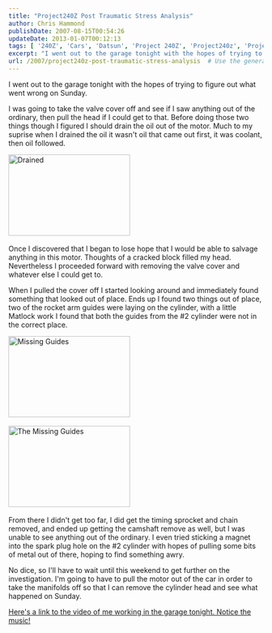 ```yaml
---
title: "Project240Z Post Traumatic Stress Analysis"
author: Chris Hammond
publishDate: 2007-08-15T00:54:26
updateDate: 2013-01-07T00:12:13
tags: [ '240Z', 'Cars', 'Datsun', 'Project 240Z', 'Project240z', 'Project240Zcom' ]
excerpt: "I went out to the garage tonight with the hopes of trying to figure out what went wrong on Sunday. I was going to take the valve cover off and see if I saw anything out of the ordinary, then pull the head if I could get to that. Before doing those two things though I figured I should drain the oil out of the motor. Much to my suprise when I drained the oil it wasn't oil that came out first, it was coolant, then oil followed.   Once I discovered that I began to lose hope that I would be able to salvage anything in this motor. Thoughts of a cracked block filled my head. Nevertheless I proceeded forward with removing the valve cover and whatever else I could get to. When I pulled the cover off I started looking around and immediately found something that looked out of place. Ends up I found two things out of place, two of the rocket arm guides were laying on the cylinder, with a little Matlock work I found that both the guides from the #2 cylinder were not in the correct place.     From there I didn't get too far, I did get the timing sprocket and chain removed, and ended up getting the camshaft remove as well, but I was unable to see anything out of the ordinary. I even tried sticking a magnet into the spark plug hole on the #2 cylinder with hopes of pulling some bits of metal out of there, hoping to find something awry. No dice, so I'll have to wait until this weekend to get further on the investigation. I'm going to have to pull the motor out of the car in order to take the manifolds off so that I can remove the cylinder head and see what happened on Sunday. Here's a link to the video of me working in the garage tonight. Notice the..."
url: /2007/project240z-post-traumatic-stress-analysis  # Use the generated URL with year
---
```

<p>I went out to the garage tonight with the hopes of trying to figure out what went wrong on Sunday.</p> <p>I was going to take the valve cover off and see if I saw anything out of the ordinary, then pull the head if I could get to that. Before doing those two things though I figured I should drain the oil out of the motor. Much to my suprise when I drained the oil it wasn't oil that came out first, it was coolant, then oil followed.</p> <p><a href="https://www.flickr.com/photos/chammond/1121489208/"><img height="160" alt="Drained" src="https://farm2.static.flickr.com/1107/1121489208_b95723354c_m.jpg" width="240" /></a>&nbsp;</p> <p>Once I discovered that I began to lose hope that I would be able to salvage anything in this motor. Thoughts of a cracked block filled my head. Nevertheless I proceeded forward with removing the valve cover and whatever else I could get to.</p> <p>When I pulled the cover off I started looking around and immediately found something that looked out of place. Ends up I found two things out of place, two of the rocket arm guides were laying on the cylinder, with a little Matlock work I found that both the guides from the #2 cylinder were not in the correct place.</p> <p><a href="https://www.flickr.com/photos/chammond/1121928912/"><img height="160" alt="Missing Guides" src="https://farm2.static.flickr.com/1295/1121928912_e64a78ead2_m.jpg" width="240" /></a>&nbsp;</p> <p><a href="https://www.flickr.com/photos/chammond/1121096163/"><img height="160" alt="The Missing Guides" src="https://farm2.static.flickr.com/1160/1121096163_380c044e99_m.jpg" width="240" /></a>&nbsp;</p> <p>From there I didn't get too far, I did get the timing sprocket and chain removed, and ended up getting the camshaft remove as well, but I was unable to see anything out of the ordinary. I even tried sticking a magnet into the spark plug hole on the #2 cylinder with hopes of pulling some bits of metal out of there, hoping to find something awry.</p> <p>No dice,&nbsp;so I'll have to wait until this weekend to get further on the investigation. I'm going to have to pull the motor out of the car in order to take the manifolds off so that I can remove the cylinder head and see what happened on Sunday.</p> <p><a href="https://www.project240z.com/tabid/54/itemid/32/Post-Traumatic-Stress-Analysis.aspx">Here's a link to the video of me working in the garage tonight. Notice the music!</a></p> <p>&nbsp;</p>
